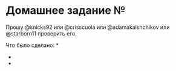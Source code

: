 # Домашнее задание №

Прошу @snicks92 или @crisscuola или @adamakalshchikov или @starborn11 проверить его.

Что было сделано:
*

*

*